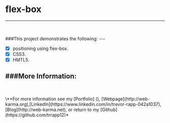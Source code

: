 # flex-box
---
<br/>
<br/>
###This project demonstrates the following:
---

- [x] positioning using flex-box.
- [x] CSS3.
- [x] HMTL5.

###More Information:
---
<br/>
<br/>
\**For more information see my [Portfolio] (), [Webpage](http://web-karma.org),[LinkedIn](https://www.linkedin.com/in/trevor-rapp-042a1037), [Blog](http://web-karma.net), or return to my [Github](https://github.com/trrapp12)*
